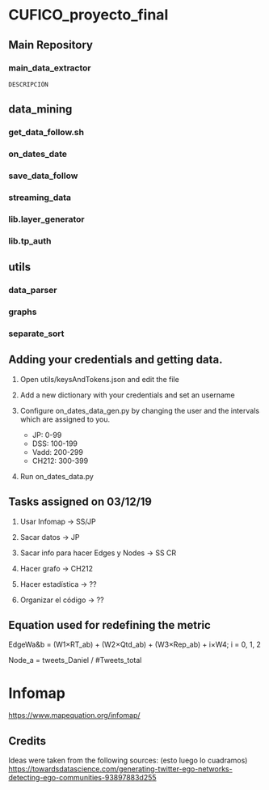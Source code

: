 # CUFICO_proyecto_final

## Main Repository
### main_data_extractor
    DESCRIPCIÓN
    
## data_mining
### get_data_follow.sh

### on_dates_date

### save_data_follow

### streaming_data

### lib.layer_generator

### lib.tp_auth

## utils

### data_parser

### graphs

### separate_sort


## Adding your credentials and getting data.

1) Open utils/keysAndTokens.json and edit the file
2) Add a new dictionary with your credentials and set an username
3) Configure on_dates_data_gen.py by changing the user and the intervals which are assigned to you.
    - JP: 0-99
    - DSS: 100-199
    - Vadd: 200-299
    - CH212: 300-399
    
4) Run on_dates_data.py

## Tasks assigned on 03/12/19

1) Usar Infomap -> SS/JP
2) Sacar datos -> JP
3) Sacar info para hacer Edges y Nodes -> SS CR
4) Hacer grafo -> CH212
5) Hacer estadística -> ??

6) Organizar el código -> ??

## Equation used for redefining the metric

EdgeWa&b = (W1&#215;RT_ab) + (W2&#215;Qtd_ab) + (W3&#215;Rep_ab) + i&#215;W4; i = 0, 1, 2

Node_a = tweets_Daniel / #Tweets_total

# Infomap
https://www.mapequation.org/infomap/


## Credits

Ideas were taken from the following sources:
(esto luego lo cuadramos)
https://towardsdatascience.com/generating-twitter-ego-networks-detecting-ego-communities-93897883d255
